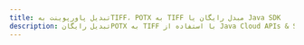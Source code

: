 ---title: تبدیل پاورپوینت بهTIFF، POTX به TIFF مبدل رایگان یا Java SDKdescription: تبدیل رایگانPOTX به TIFF با استفاده از Java Cloud APIs & SDK. همچنین اسناد Microsoft PowerPoint را در Cloud ایجاد، ویرایش و رندر کنید.---